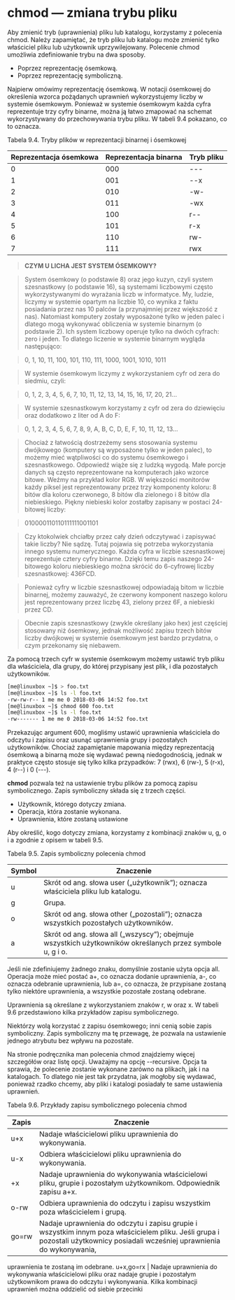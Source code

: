 # chmod — zmiana trybu pliku
Aby zmienić tryb (uprawnienia) pliku lub katalogu, korzystamy z polecenia chmod. Należy zapamiętać, że tryb pliku lub katalogu może zmienić tylko właściciel pliku lub użytkownik uprzywilejowany. Polecenie chmod umożliwia zdefiniowanie trybu na dwa sposoby.

* Poprzez reprezentację ósemkową.
* Poprzez reprezentację symboliczną.

Najpierw omówimy reprezentację ósemkową. W notacji ósemkowej do określenia wzorca pożądanych uprawnień wykorzystujemy liczby w systemie ósemkowym. Ponieważ w systemie ósemkowym każda cyfra reprezentuje trzy cyfry binarne, można ją łatwo zmapować na schemat wykorzystywany do przechowywania trybu pliku. W tabeli 9.4 pokazano, co to oznacza.

Tabela 9.4. Tryby plików w reprezentacji binarnej i ósemkowej

Reprezentacja ósemkowa | Reprezentacja binarna | Tryb pliku
---------------------- | --------------------- | -----------
0 | 000 | ---
1 | 001 | --x
2 | 010 | -w-
3 | 011 | -wx
4 | 100 | r--
5 | 101 | r-x
6 | 110 | rw-
7 | 111 | rwx

>**CZYM U LICHA JEST SYSTEM ÓSEMKOWY?**

>System ósemkowy (o podstawie 8) oraz jego kuzyn, czyli system szesnastkowy (o podstawie 16), są systemami liczbowymi często wykorzystywanymi do wyrażania liczb w informatyce. My, ludzie, liczymy w systemie opartym na liczbie 10, co wynika z faktu posiadania przez nas 10 palców (a przynajmniej przez większość z nas). Natomiast komputery zostały wyposażone tylko w jeden palec i dlatego mogą wykonywać obliczenia w systemie binarnym (o podstawie 2). Ich system liczbowy operuje tylko na dwóch cyfrach: zero i jeden. To dlatego liczenie w systemie binarnym wygląda następująco:  

>0, 1, 10, 11, 100, 101, 110, 111, 1000, 1001, 1010, 1011

>W systemie ósemkowym liczymy z wykorzystaniem cyfr od zera do siedmiu, czyli:  

>0, 1, 2, 3, 4, 5, 6, 7, 10, 11, 12, 13, 14, 15, 16, 17, 20, 21…

>W systemie szesnastkowym korzystamy z cyfr od zera do dziewięciu oraz dodatkowo z liter od A do F:

>0, 1, 2, 3, 4, 5, 6, 7, 8, 9, A, B, C, D, E, F, 10, 11, 12, 13…

>Chociaż z łatwością dostrzeżemy sens stosowania systemu dwójkowego (komputery są wyposażone tylko w jeden palec), to możemy mieć wątpliwości co do systemu ósemkowego i szesnastkowego. Odpowiedź wiąże się z ludzką wygodą. Małe porcje danych są często reprezentowane na komputerach jako wzorce bitowe. Weźmy na przykład kolor RGB. W większości monitorów każdy piksel jest reprezentowany przez trzy komponenty koloru: 8 bitów dla koloru czerwonego, 8 bitów dla zielonego i 8 bitów dla niebieskiego. Piękny niebieski kolor zostałby zapisany w postaci 24-bitowej liczby:

>010000110110111111001101

>Czy ktokolwiek chciałby przez cały dzień odczytywać i zapisywać takie liczby? Nie sądzę. Tutaj pojawia się potrzeba wykorzystania innego systemu numerycznego. Każda cyfra w liczbie szesnastkowej reprezentuje cztery cyfry binarne. Dzięki temu zapis naszego 24-bitowego koloru niebieskiego można skrócić do 6-cyfrowej liczby szesnastkowej: 436FCD.

>Ponieważ cyfry w liczbie szesnastkowej odpowiadają bitom w liczbie binarnej, możemy zauważyć, że czerwony komponent naszego koloru jest reprezentowany przez liczbę 43, zielony przez 6F, a niebieski przez CD.

>Obecnie zapis szesnastkowy (zwykle określany jako hex) jest częściej stosowany niż ósemkowy, jednak możliwość zapisu trzech bitów liczby dwójkowej w systemie ósemkowym jest bardzo przydatna, o czym przekonamy się niebawem.

Za pomocą trzech cyfr w systemie ósemkowym możemy ustawić tryb pliku dla właściciela, dla grupy, do której przypisany jest plik, i dla pozostałych użytkowników.
```bash
[me@linuxbox ~]$ > foo.txt
[me@linuxbox ~]$ ls -l foo.txt
-rw-rw-r-- 1 me me 0 2018-03-06 14:52 foo.txt
[me@linuxbox ~]$ chmod 600 foo.txt
[me@linuxbox ~]$ ls -l foo.txt
-rw------- 1 me me 0 2018-03-06 14:52 foo.txt
```
Przekazując argument 600, mogliśmy ustawić uprawnienia właściciela do odczytu i zapisu oraz usunąć uprawnienia grupy i pozostałych użytkowników. Chociaż zapamiętanie mapowania między reprezentacją ósemkową a binarną może się wydawać pewną niedogodnością, jednak w praktyce często stosuje się tylko kilka przypadków: 7 (rwx), 6 (rw-), 5 (r-x), 4 (r--) i 0 (---).

**chmod** pozwala też na ustawienie trybu plików za pomocą zapisu symbolicznego. Zapis symboliczny składa się z trzech części.  

* Użytkownik, którego dotyczy zmiana.  
* Operacja, która zostanie wykonana.  
* Uprawnienia, które zostaną ustawione  

Aby określić, kogo dotyczy zmiana, korzystamy z kombinacji znaków u, g, o i a zgodnie z opisem w tabeli 9.5.

Tabela 9.5. Zapis symboliczny polecenia chmod

Symbol | Znaczenie
------ | ---------
u | Skrót od ang. słowa user („użytkownik”); oznacza właściciela pliku lub katalogu.
g | Grupa.
o | Skrót od ang. słowa other („pozostali”); oznacza wszystkich pozostałych użytkowników.
a | Skrót od ang. słowa all („wszyscy”); obejmuje wszystkich użytkowników określanych przez symbole u, g i o.

Jeśli nie zdefiniujemy żadnego znaku, domyślnie zostanie użyta opcja all. Operacja może mieć postać a+, co oznacza dodanie uprawnienia, a-, co oznacza odebranie uprawnienia, lub a=, co oznacza, że przypisane zostaną tylko niektóre uprawnienia, a wszystkie pozostałe zostaną odebrane.  

Uprawnienia są określane z wykorzystaniem znaków r, w oraz x. W tabeli 9.6 przedstawiono kilka przykładów zapisu symbolicznego.  

Niektórzy wolą korzystać z zapisu ósemkowego; inni cenią sobie zapis symboliczny. Zapis symboliczny ma tę przewagę, że pozwala na ustawienie jednego atrybutu bez wpływu na pozostałe.  

Na stronie podręcznika man polecenia chmod znajdziemy więcej szczegółów oraz listę opcji. Uważajmy na opcję --recursive. Opcja ta sprawia, że polecenie zostanie wykonane zarówno na plikach, jak i na katalogach. To dlatego nie jest tak przydatna, jak mogłoby się wydawać, ponieważ rzadko chcemy, aby pliki i katalogi posiadały te same ustawienia uprawnień.

Tabela 9.6. Przykłady zapisu symbolicznego polecenia chmod

Zapis | Znaczenie
----- | -------
u+x | Nadaje właścicielowi pliku uprawnienia do wykonywania.
u-x | Odbiera właścicielowi pliku uprawnienia do wykonywania.
+x | Nadaje uprawnienia do wykonywania właścicielowi pliku, grupie i pozostałym użytkownikom. Odpowiednik zapisu a+x.
o-rw | Odbiera uprawnienia do odczytu i zapisu wszystkim poza właścicielem i grupą.
go=rw | Nadaje uprawnienia do odczytu i zapisu grupie i wszystkim innym poza właścicielem pliku. Jeśli grupa i pozostali użytkownicy posiadali wcześniej uprawnienia do wykonywania,
uprawnienia te zostaną im odebrane.
u+x,go=rx | Nadaje uprawnienia do wykonywania właścicielowi pliku oraz nadaje grupie i pozostałym użytkownikom prawa do odczytu i wykonywania. Kilka kombinacji uprawnień można oddzielić od siebie przecinki

